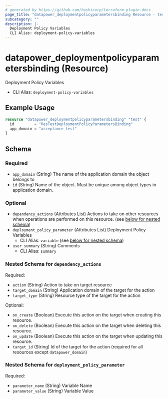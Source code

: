 ```yaml
---
# generated by https://github.com/hashicorp/terraform-plugin-docs
page_title: "datapower_deploymentpolicyparametersbinding Resource - terraform-provider-datapower"
subcategory: ""
description: |-
  Deployment Policy Variables
  CLI Alias: deployment-policy-variables
---
```


# datapower_deploymentpolicyparametersbinding (Resource)

Deployment Policy Variables
  - CLI Alias: `deployment-policy-variables`

## Example Usage

```terraform
resource "datapower_deploymentpolicyparametersbinding" "test" {
  id         = "ResTestDeploymentPolicyParametersBinding"
  app_domain = "acceptance_test"
}
```

<!-- schema generated by tfplugindocs -->
## Schema

### Required

- `app_domain` (String) The name of the application domain the object belongs to
- `id` (String) Name of the object. Must be unique among object types in application domain.

### Optional

- `dependency_actions` (Attributes List) Actions to take on other resources when operations are performed on this resource. (see [below for nested schema](#nestedatt--dependency_actions))
- `deployment_policy_parameter` (Attributes List) Deployment Policy Variables
  - CLI Alias: `variable` (see [below for nested schema](#nestedatt--deployment_policy_parameter))
- `user_summary` (String) Comments
  - CLI Alias: `summary`

<a id="nestedatt--dependency_actions"></a>
### Nested Schema for `dependency_actions`

Required:

- `action` (String) Action to take on target resource
- `target_domain` (String) Application domain of the target for the action
- `target_type` (String) Resource type of the target for the action

Optional:

- `on_create` (Boolean) Execute this action on the target when creating this resource.
- `on_delete` (Boolean) Execute this action on the target when deleting this resource.
- `on_update` (Boolean) Execute this action on the target when updating this resource.
- `target_id` (String) Id of the target for the action (required for all resources except `datapower_domain`)


<a id="nestedatt--deployment_policy_parameter"></a>
### Nested Schema for `deployment_policy_parameter`

Required:

- `parameter_name` (String) Variable Name
- `parameter_value` (String) Variable Value
